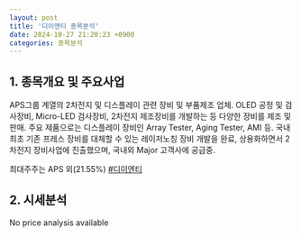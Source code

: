 ```yaml
---
layout: post
title: '디이엔티 종목분석'
date: 2024-10-27 21:20:23 +0900
categories: 종목분석
---
```


## 1. 종목개요 및 주요사업

APS그룹 계열의 2차전지 및 디스플레이 관련 장비 및 부품제조 업체. OLED 공정 및 검사장비, Micro-LED 검사장비, 2차전지 제조장비를 개발하는 등 다양한 장비를 제조 및 판매. 주요 제품으로는 디스플레이 장비인 Array Tester, Aging Tester, AMI 등. 국내 최초 기존 프레스 장비를 대체할 수 있는 레이저노칭 장비 개발을 완료, 상용화하면서 2차전지 장비사업에 진출했으며, 국내외 Major 고객사에 공급중.

최대주주는 APS 외(21.55%)
[#디이엔티](#)

## 2. 시세분석

No price analysis available
